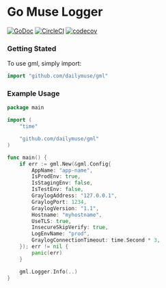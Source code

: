 # Go Muse Logger

[![GoDoc](https://godoc.org/github.com/dailymuse/gml?status.svg)](https://godoc.org/github.com/dailymuse/gml) [![CircleCI](https://circleci.com/gh/dailymuse/gml.svg?style=svg)](https://circleci.com/gh/dailymuse/gml) [![codecov](https://codecov.io/gh/dailymuse/gml/branch/master/graph/badge.svg)](https://codecov.io/gh/dailymuse/gml)


### Getting Stated

To use gml, simply import:

```go
import "github.com/dailymuse/gml"
```

### Example Usage

```go
package main

import (
	"time"

	"github.com/dailymuse/gml"
)

func main() {
    if err := gml.New(&gml.Config{
        AppName: "app-name",
        IsProdEnv: true,
        IsStagingEnv: false,
        IsTestEnv: false,
        GraylogAddress: "127.0.0.1",
        GraylogPort: 1234,
        GraylogVersion: "1.1",
        Hostname: "myhostname",
        UseTLS: true,
        InsecureSkipVerify: true,
        LogEnvName: "prod",
        GraylogConnectionTimeout: time.Second * 3,
    }); err != nil {
        panic(err)
    }

    gml.Logger.Info(..)
}
```